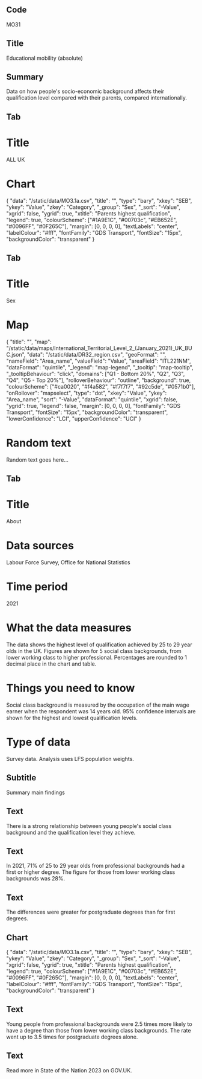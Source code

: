 ## Code
MO31

## Title
Educational mobility (absolute)

## Summary
Data on how people's socio-economic background affects their qualification level compared with their parents, compared internationally.

## Tab
# Title
ALL UK

# Chart
{ "data": "/static/data/MO3.1a.csv", "title": "", "type": "bary", "xkey": "SEB", "ykey": "Value", "zkey": "Category", "_group": "Sex", "_sort": "-Value", "xgrid": false, "ygrid": true, "xtitle": "Parents highest qualification", "legend": true, "colourScheme": ["#1A9E1C", "#00703c", "#EB652E", "#0096FF", "#0F265C"], "margin": [0, 0, 0, 0], "textLabels": "center", "labelColour": "#fff", "fontFamily": "GDS Transport", "fontSize": "15px", "backgroundColor": "transparent" }

## Tab
# Title
Sex

# Map
{ "title": "", "map": "/static/data/maps/International_Territorial_Level_2_(January_2021)_UK_BUC.json", "data": "/static/data/DR32_region.csv", "geoFormat": "", "nameField": "Area_name", "valueField": "Value", "areaField": "ITL221NM", "dataFormat": "quintile", "_legend": "map-legend", "_tooltip": "map-tooltip", "_tooltipBehaviour": "click", "domains": ["Q1 - Bottom 20%", "Q2", "Q3", "Q4", "Q5 - Top 20%"], "rolloverBehaviour": "outline", "background": true, "colourScheme": ["#ca0020", "#f4a582", "#f7f7f7", "#92c5de", "#0571b0"], "onRollover": "mapselect", "type": "dot", "xkey": "Value", "ykey": "Area_name", "sort": "-Value", "dataFormat": "quintile", "xgrid": false, "ygrid": true, "legend": false, "margin": [0, 0, 0, 0], "fontFamily": "GDS Transport", "fontSize": "15px", "backgroundColor": "transparent", "lowerConfidence": "LCI", "upperConfidence": "UCI" }

# Random text
Random text goes here...

## Tab
# Title
About
# Data sources
Labour Force Survey, Office for National Statistics

# Time period
2021

# What the data measures
The data shows the highest level of qualification achieved by 25 to 29 year olds in the UK. Figures are shown for 5 social class backgrounds, from lower working class to higher professional. Percentages are rounded to 1 decimal place in the chart and table.

# Things you need to know
Social class background is measured by the occupation of the main wage earner when the respondent was 14 years old. 95% confidence intervals are shown for the highest and lowest qualification levels.

# Type of data
Survey data. Analysis uses LFS population weights.

## Subtitle
Summary main findings

## Text
There is a strong relationship between young people's social class background and the qualification level they achieve.

## Text
In 2021, 71% of 25 to 29 year olds from professional backgrounds had a first or higher degree. The figure for those from lower working class backgrounds was 28%.

## Text
The differences were greater for postgraduate degrees than for first degrees.

## Chart
{ "data": "/static/data/MO3.1a.csv", "title": "", "type": "bary", "xkey": "SEB", "ykey": "Value", "zkey": "Category", "_group": "Sex", "_sort": "-Value", "xgrid": false, "ygrid": true, "xtitle": "Parents highest qualification", "legend": true, "colourScheme": ["#1A9E1C", "#00703c", "#EB652E", "#0096FF", "#0F265C"], "margin": [0, 0, 0, 0], "textLabels": "center", "labelColour": "#fff", "fontFamily": "GDS Transport", "fontSize": "15px", "backgroundColor": "transparent" }


## Text
Young people from professional backgrounds were 2.5 times more likely to have a degree than those from lower working class backgrounds. The rate went up to 3.5 times for postgraduate degrees alone.

## Text
Read more in State of the Nation 2023 on GOV.UK.
